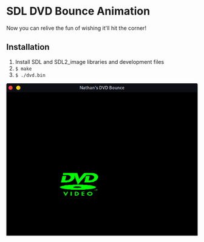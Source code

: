 # SDL DVD Bounce Animation

Now you can relive the fun of wishing it'll hit the corner!

## Installation
1. Install SDL and SDL2_image libraries and development files  
2. `$ make`  
3. `$ ./dvd.bin`

![Preview Image](https://github.com/pyfon/dvdbounce/blob/main/png/md.png)
